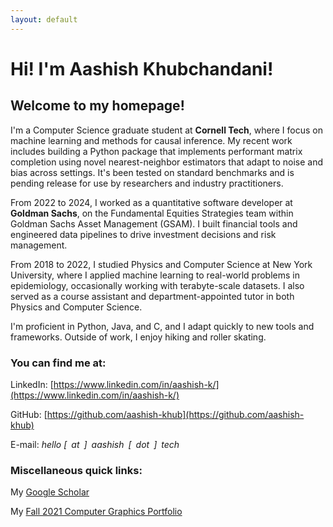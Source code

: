 ```yaml
---
layout: default
---
```

# Hi! I'm Aashish Khubchandani! 

## Welcome to my homepage! 

I'm a Computer Science graduate student at **Cornell Tech**, where I focus on machine learning and methods for causal inference. My recent work includes building a Python package that implements performant matrix completion using novel nearest-neighbor estimators that adapt to noise and bias across settings. It's been tested on standard benchmarks and is pending release for use by researchers and industry practitioners.

From 2022 to 2024, I worked as a quantitative software developer at **Goldman Sachs**, on the Fundamental Equities Strategies team within Goldman Sachs Asset Management (GSAM). I built financial tools and engineered data pipelines to drive investment decisions and risk management.

From 2018 to 2022, I studied Physics and Computer Science at New York University, where I applied machine learning to real-world problems in epidemiology, occasionally working with terabyte-scale datasets. I also served as a course assistant and department-appointed tutor in both Physics and Computer Science.

I'm proficient in Python, Java, and C, and I adapt quickly to new tools and frameworks. Outside of work, I enjoy hiking and roller skating. 

### You can find me at:

LinkedIn: [https://www.linkedin.com/in/aashish-k/](https://www.linkedin.com/in/aashish-k/)

GitHub: [https://github.com/aashish-khub](https://github.com/aashish-khub)

E-mail: *hello [ at ] aashish [ dot ] tech*

### Miscellaneous quick links:

My [Google Scholar](https://scholar.google.com/citations?hl=en&user=ZwIG3Z0AAAAJ&view_op=list_works&sortby=pubdate)

My [Fall 2021 Computer Graphics Portfolio](https://aashish-khub.github.io/graphics/graphics_home.html)